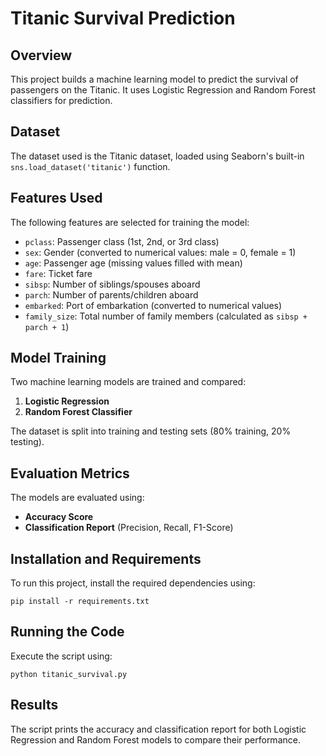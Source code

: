 # Titanic Survival Prediction

## Overview
This project builds a machine learning model to predict the survival of passengers on the Titanic. It uses Logistic Regression and Random Forest classifiers for prediction.

## Dataset
The dataset used is the Titanic dataset, loaded using Seaborn's built-in `sns.load_dataset('titanic')` function.

## Features Used
The following features are selected for training the model:
- `pclass`: Passenger class (1st, 2nd, or 3rd class)
- `sex`: Gender (converted to numerical values: male = 0, female = 1)
- `age`: Passenger age (missing values filled with mean)
- `fare`: Ticket fare
- `sibsp`: Number of siblings/spouses aboard
- `parch`: Number of parents/children aboard
- `embarked`: Port of embarkation (converted to numerical values)
- `family_size`: Total number of family members (calculated as `sibsp + parch + 1`)

## Model Training
Two machine learning models are trained and compared:
1. **Logistic Regression**
2. **Random Forest Classifier**

The dataset is split into training and testing sets (80% training, 20% testing).

## Evaluation Metrics
The models are evaluated using:
- **Accuracy Score**
- **Classification Report** (Precision, Recall, F1-Score)

## Installation and Requirements
To run this project, install the required dependencies using:
```
pip install -r requirements.txt
```

## Running the Code
Execute the script using:
```
python titanic_survival.py
```

## Results
The script prints the accuracy and classification report for both Logistic Regression and Random Forest models to compare their performance.

